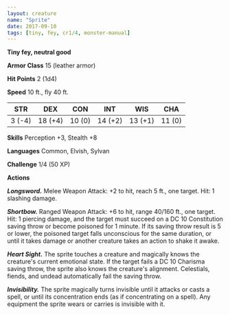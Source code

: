 ```yaml
---
layout: creature
name: "Sprite"
date: 2017-09-10
tags: [tiny, fey, cr1/4, monster-manual]
---
```


**Tiny fey, neutral good**

**Armor Class** 15 (leather armor)

**Hit Points** 2 (1d4)

**Speed** 10 ft., fly 40 ft.

|   STR   |   DEX   |   CON   |   INT   |   WIS   |   CHA   |
|:-----:|:-----:|:-----:|:-----:|:-----:|:-----:|
| 3 (-4) | 18 (+4) | 10 (0) | 14 (+2) | 13 (+1) | 11 (0) |

**Skills** Perception +3, Stealth +8

**Languages** Common, Elvish, Sylvan

**Challenge** 1/4 (50 XP)

**Actions**

***Longsword.*** Melee Weapon Attack: +2 to hit, reach 5 ft., one target. Hit: 1 slashing damage.

***Shortbow.*** Ranged Weapon Attack: +6 to hit, range 40/160 ft., one target. Hit: 1 piercing damage, and the target must succeed on a DC 10 Constitution saving throw or become poisoned for 1 minute. If its saving throw result is 5 or lower, the poisoned target falls unconscious for the same duration, or until it takes damage or another creature takes an action to shake it awake.

***Heart Sight.*** The sprite touches a creature and magically knows the creature's current emotional state. If the target fails a DC 10 Charisma saving throw, the sprite also knows the creature's alignment. Celestials, fiends, and undead automatically fail the saving throw.

***Invisibility.*** The sprite magically turns invisible until it attacks or casts a spell, or until its concentration ends (as if concentrating on a spell). Any equipment the sprite wears or carries is invisible with it.

